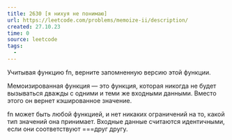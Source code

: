 ```yaml
---
title: 2630 [я нихуя не понимаю]
url: https://leetcode.com/problems/memoize-ii/description/
created: 27.10.23
time: 0
source: leetcode
tags:
  - 
---
```


Учитывая функцию fn, верните запомненную версию этой функции.

Мемоизированная функция — это функция, которая никогда не будет вызываться дважды с одними и теми же входными данными. Вместо этого он вернет кэшированное значение.

fn может быть любой функцией, и нет никаких ограничений на то, какой тип значений она принимает. Входные данные считаются идентичными, если они соответствуют ===друг другу.